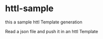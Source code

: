 # httl-sample
this a sample httl Template generation

Read a json file and push it in an httl Template



